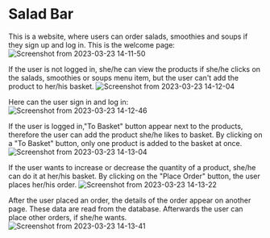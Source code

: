 # Salad Bar

This is a website, where users can order salads, smoothies and soups if they sign up and log in. This is the welcome page:
![Screenshot from 2023-03-23 14-11-50](https://user-images.githubusercontent.com/125662526/227215809-3db160b3-80a9-49b7-b4df-607e0712c949.png)

If the user is not logged in, she/he can view the products if she/he clicks on the salads, smoothies or soups menu item, but the user can't add the product to her/his basket.
![Screenshot from 2023-03-23 14-12-04](https://user-images.githubusercontent.com/125662526/227216415-52ac8ec5-42d2-4be1-8239-a791d6a475c5.png)

Here can the user sign in and log in:
![Screenshot from 2023-03-23 14-12-46](https://user-images.githubusercontent.com/125662526/227216544-f8a8eb19-27a8-4917-adbb-0ae7d13378d0.png)

If the user is logged in,"To Basket" button appear next to the products, therefore the user can add the product she/he likes to basket. By clicking on a "To Basket" button, only one product is added to the basket at once.
![Screenshot from 2023-03-23 14-13-04](https://user-images.githubusercontent.com/125662526/227217124-32cf6dbc-9ff7-4d86-9c10-78c039d296f7.png)

If the user wants to increase or decrease the quantity of a product, she/he can do it at her/his basket. By clicking on the "Place Order" button, the user places her/his order.
![Screenshot from 2023-03-23 14-13-22](https://user-images.githubusercontent.com/125662526/227217930-cf594eb0-e325-4534-af8e-f248f23cda45.png)

After the user placed an order, the details of the order appear on another page. These data are read from the database. Afterwards the user can place other orders, if she/he wants.
![Screenshot from 2023-03-23 14-13-41](https://user-images.githubusercontent.com/125662526/227218371-b5a601d5-27c6-48a8-bf91-cf787678c1b9.png)
